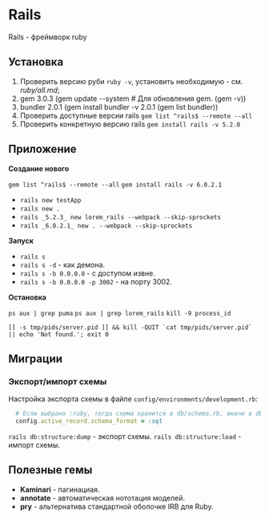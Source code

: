 # Rails

Rails - фреймворк ruby

## Установка

1. Проверить версию руби `ruby -v`, установить необходимую - см. _ruby/all.md_;
2. gem 3.0.3 (gem update --system # Для обновления gem. (gem -v))
3. bundler 2.0.1 (gem install bundler -v 2.0.1 (gem list bundler))
4. Проверить доступные версии rails `gem list ^rails$ --remote --all`
5. Проверить конкретную версию rails `gem install rails -v 5.2.0`

## Приложение

__Создание нового__

`gem list ^rails$ --remote --all`
`gem install rails -v 6.0.2.1`

* `rails new testApp`
* `rails new .`
* `rails _5.2.3_ new lorem_rails --webpack --skip-sprockets`
* `rails _6.0.2.1_ new . --webpack --skip-sprockets`

__Запуск__

* `rails s`
* `rails s -d` - как демона.
* `rails s -b 0.0.0.0` - с доступом извне.
* `rails s -b 0.0.0.0 -p 3002` - на порту 3002.

__Остановка__

`ps aux | grep puma`
`ps aux | grep lorem_rails`
`kill -9 process_id`

```
[[ -s tmp/pids/server.pid ]] && kill -QUIT `cat tmp/pids/server.pid` || echo 'Not found.'; exit 0
```

## Миграции

### Экспорт/импорт схемы

Настройка экспорта схемы в файле `config/environments/development.rb`:

```ruby
  # Если выбрано :ruby, тогда схема хранится в db/schema.rb, иначе в db/structure.sql
  config.active_record.schema_format = :sql
```

`rails db:structure:dump` - экспорт схемы.
`rails db:structure:load` - импорт схемы.


## Полезные гемы

* __Kaminari__ - пагинациая.
* __annotate__ - автоматическая нототация моделей.
* __pry__ - альтернатива стандартной оболочке IRB для Ruby.
